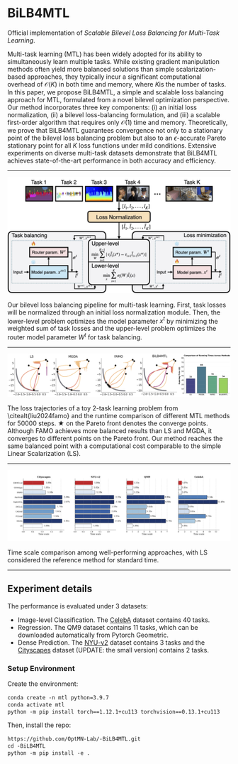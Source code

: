 # BiLB4MTL
Official implementation of *Scalable Bilevel Loss Balancing for Multi-Task Learning*.

Multi-task learning (MTL) has been widely adopted for its ability to simultaneously learn multiple tasks. While existing gradient manipulation methods often yield more balanced solutions than simple scalarization-based approaches, they typically incur a significant computational overhead of 
$\mathcal{O}(K)$ in both time and memory, where $K$is the number of tasks. In this paper, we propose BiLB4MTL, a simple and scalable loss balancing approach for MTL, formulated from a novel bilevel optimization perspective. Our method incorporates three key components: (i) an initial loss normalization, (ii) a bilevel loss-balancing formulation, and (iii) a scalable first-order algorithm that requires only $\mathcal{O}(1)$ time and memory. Theoretically, we prove that BiLB4MTL guarantees convergence not only to a stationary point of the bilevel loss balancing problem but also to an $\epsilon$-accurate Pareto stationary point for all $K$ loss functions under mild conditions. Extensive experiments on diverse multi-task datasets demonstrate that BiLB4MTL achieves state-of-the-art performance in both accuracy and efficiency.

---

<p align="center"> 
    <img src="https://github.com/OptMN-Lab/-BiLB4MTL/blob/main/figs/flowchart.png" width="800">
</p>

Our bilevel loss balancing pipeline for multi-task learning. First, task losses will be normalized through an initial loss normalization module. Then, the lower-level problem optimizes the model parameter $x^t$ by minimizing the weighted sum of task losses and the upper-level problem optimizes the router model parameter $W^t$ for task balancing.

---

<p align="center"> 
    <img src="https://github.com/OptMN-Lab/-BiLB4MTL/blob/main/figs/toy_example.png" width="800">
</p>

The loss trajectories of a toy 2-task learning problem from \citealt{liu2024famo} and the runtime comparison of different MTL methods for 50000 steps. ★ on the Pareto front denotes the converge points. Although FAMO achieves more balanced results than LS and MGDA, it converges to different points on the Pareto front. Our method reaches the same balanced point with a computational cost comparable to the simple Linear Scalarization (LS). 

---

<p align="center"> 
    <img src="https://github.com/OptMN-Lab/-BiLB4MTL/blob/main/figs/trainingtime_comparison_4datasets.png" width="800">
</p>

Time scale comparison among well-performing approaches, with LS considered the reference method for standard time.

---

## Experiment details
The performance is evaluated under 3 datasets:
 - Image-level Classification. The [CelebA](https://mmlab.ie.cuhk.edu.hk/projects/CelebA.html) dataset contains 40 tasks.
 - Regression. The QM9 dataset contains 11 tasks, which can be downloaded automatically from Pytorch Geometric.
 - Dense Prediction. The [NYU-v2](https://github.com/lorenmt/mtan) dataset contains 3 tasks and the [Cityscapes](https://github.com/lorenmt/mtan) dataset (UPDATE: the small version) contains 2 tasks.


### Setup Environment
Create the environment:
```
conda create -n mtl python=3.9.7
conda activate mtl
python -m pip install torch==1.12.1+cu113 torchvision==0.13.1+cu113
```
Then, install the repo:
```
https://github.com/OptMN-Lab/-BiLB4MTL.git
cd -BiLB4MTL
python -m pip install -e .
```
